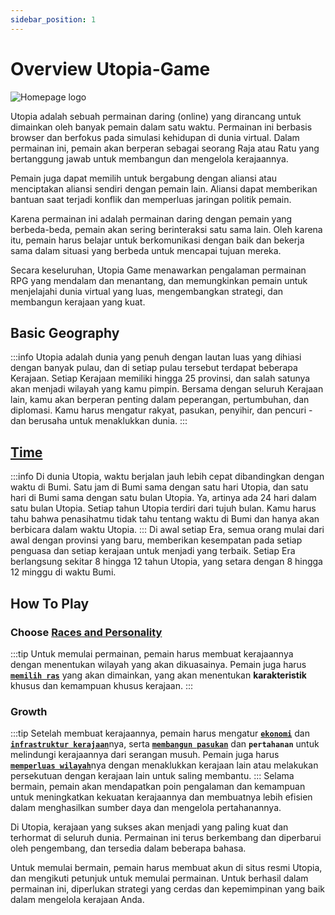 ```yaml
---
sidebar_position: 1
---
```

# Overview Utopia-Game

![Homepage logo](/img/Homepage-utopia.jpeg)

Utopia adalah sebuah permainan daring (online) yang dirancang untuk dimainkan oleh banyak pemain dalam satu waktu. Permainan ini berbasis browser dan berfokus pada simulasi kehidupan di dunia virtual. Dalam permainan ini, pemain akan berperan sebagai seorang Raja atau Ratu yang bertanggung jawab untuk membangun dan mengelola kerajaannya.

Pemain juga dapat memilih untuk bergabung dengan aliansi atau menciptakan aliansi sendiri dengan pemain lain. Aliansi dapat memberikan bantuan saat terjadi konflik dan memperluas jaringan politik pemain.

Karena permainan ini adalah permainan daring dengan pemain yang berbeda-beda, pemain akan sering berinteraksi satu sama lain. Oleh karena itu, pemain harus belajar untuk berkomunikasi dengan baik dan bekerja sama dalam situasi yang berbeda untuk mencapai tujuan mereka.

Secara keseluruhan, Utopia Game menawarkan pengalaman permainan RPG yang mendalam dan menantang, dan memungkinkan pemain untuk menjelajahi dunia virtual yang luas, mengembangkan strategi, dan membangun kerajaan yang kuat.

## Basic Geography
:::info
Utopia adalah dunia yang penuh dengan lautan luas yang dihiasi dengan banyak pulau, dan di setiap pulau tersebut terdapat beberapa Kerajaan. Setiap Kerajaan memiliki hingga 25 provinsi, dan salah satunya akan menjadi wilayah yang kamu pimpin. Bersama dengan seluruh Kerajaan lain, kamu akan berperan penting dalam peperangan, pertumbuhan, dan diplomasi. Kamu harus mengatur rakyat, pasukan, penyihir, dan pencuri - dan berusaha untuk menaklukkan dunia.
:::

## [Time](https://www.notion.so/Time-850ddafd297c470aa24ae03d2c29f65d?pvs=4) 
:::info
Di dunia Utopia, waktu berjalan jauh lebih cepat dibandingkan dengan waktu di Bumi. Satu jam di Bumi sama dengan satu hari Utopia, dan satu hari di Bumi sama dengan satu bulan Utopia. Ya, artinya ada 24 hari dalam satu bulan Utopia. Setiap tahun Utopia terdiri dari tujuh bulan. Kamu harus tahu bahwa penasihatmu tidak tahu tentang waktu di Bumi dan hanya akan berbicara dalam waktu Utopia.
:::
Di awal setiap Era, semua orang mulai dari awal dengan provinsi yang baru, memberikan kesempatan pada setiap penguasa dan setiap kerajaan untuk menjadi yang terbaik. Setiap Era berlangsung sekitar 8 hingga 12 tahun Utopia, yang setara dengan 8 hingga 12 minggu di waktu Bumi.

## How To Play

### Choose [Races and Personality](https://utopia-game.com/wol/chooser/age_details/)
:::tip
 Untuk memulai permainan, pemain harus membuat kerajaannya dengan menentukan wilayah yang akan dikuasainya. Pemain juga harus [**`memilih ras`**](https://www.notion.so/Personality-and-Races-297b7a258880469c808f22dbfdf509da?pvs=4) yang akan dimainkan, yang akan menentukan **karakteristik** khusus dan kemampuan khusus kerajaan.
:::

### Growth
:::tip
Setelah membuat kerajaannya, pemain harus mengatur [**`ekonomi`**](./QuickStart/Infrastructure%20and%20Growth/Growth/FAQ-Growth.md) dan [**`infrastruktur kerajaan`**](./QuickStart/Infrastructure%20and%20Growth/Building%20Your%20Province/Buildings-and-TheirEffect.md)nya, serta [**`membangun pasukan`**](./QuickStart/Infrastructure%20and%20Growth/Growth/Military.md) dan **`pertahanan`** untuk melindungi kerajaannya dari serangan musuh. Pemain juga harus [**`memperluas wilayah`**](./QuickStart/Infrastructure%20and%20Growth/Growth/Explorations.md)nya  dengan menaklukkan kerajaan lain atau melakukan persekutuan dengan kerajaan lain untuk saling membantu.
:::
Selama bermain, pemain akan mendapatkan poin pengalaman dan kemampuan untuk meningkatkan kekuatan kerajaannya dan membuatnya lebih efisien dalam menghasilkan sumber daya dan mengelola pertahanannya.


Di Utopia, kerajaan yang sukses akan menjadi yang paling kuat dan terhormat di seluruh dunia. Permainan ini terus berkembang dan diperbarui oleh pengembang, dan tersedia dalam beberapa bahasa.

Untuk memulai bermain, pemain harus membuat akun di situs resmi Utopia, dan mengikuti petunjuk untuk memulai permainan. Untuk berhasil dalam permainan ini, diperlukan strategi yang cerdas dan kepemimpinan yang baik dalam mengelola kerajaan Anda.